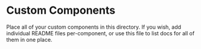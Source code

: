 # Custom Components

Place all of your custom components in this directory. If you wish, add individual README files per-component, or use this file to list docs for all of them in one place.
